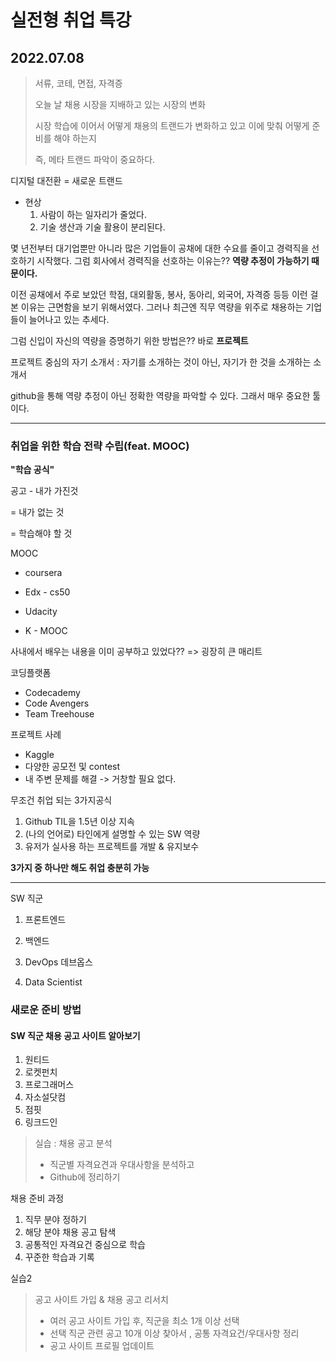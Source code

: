 # 실전형 취업 특강

## 2022.07.08

>  서류, 코테, 면접, 자격증
>
> 오늘 날 채용 시장을 지배하고 있는 시장의 변화
>
> 시장 학습에 이어서 어떻게 채용의 트랜드가 변화하고 있고 이에 맞춰 어떻게 준비를 해야 하는지
>
> 즉, 메타 트랜드 파악이 중요하다.



디지털 대전환 = 새로운 트랜드

- 현상
  1. 사람이 하는 일자리가 줄었다.
  2. 기술 생산과 기술 활용이 분리된다.





몇 년전부터 대기업뿐만 아니라 많은 기업들이 공채에 대한 수요를 줄이고 경력직을 선호하기 시작했다. 그럼 회사에서 경력직을 선호하는 이유는?? **역량 추정이 가능하기 때문이다.**



이전 공채에서 주로 보았던 학점, 대외활동, 봉사, 동아리, 외국어, 자격증 등등 이런 걸 본 이유는 근면함을 보기 위해서였다. 그러나 최근엔 직무 역량을 위주로 채용하는 기업들이 늘어나고 있는 추세다.



그럼 신입이 자신의 역량을 증명하기 위한 방법은?? 바로 **프로젝트**

프로젝트 중심의 자기 소개서 : 자기를 소개하는 것이 아닌, 자기가 한 것을 소개하는 소개서



github을 통해 역량 추정이 아닌 정확한 역량을 파악할 수 있다. 그래서 매우 중요한 툴이다.



---

### 취업을 위한 학습 전략 수립(feat. MOOC)



**"학습 공식"**

공고 - 내가 가진것

= 내가 없는 것

= 학습해야 할 것



MOOC

- coursera

- Edx - cs50
- Udacity
- K - MOOC



사내에서 배우는 내용을 이미 공부하고 있었다??  => 굉장히 큰 매리트



코딩플랫폼

- Codecademy
- Code Avengers
- Team Treehouse



프로젝트 사례

- Kaggle
- 다양한 공모전 및 contest
- 내 주변 문제를 해결 -> 거창할 필요 없다.



무조건 취업 되는 3가지공식

1. Github TIL을 1.5년 이상 지속
2. (나의 언어로) 타인에게 설명할 수 있는 SW 역량
3. 유저가 실사용 하는 프로젝트를 개발 & 유지보수



**3가지 중 하나만 해도 취업 충분히 가능**

---



SW 직군

1. 프론트엔드

2. 백엔드

3. DevOps 데브옵스

4. Data Scientist





### 새로운 준비 방법

#### SW 직군 채용 공고 사이트 알아보기

1. 원티드
2. 로켓펀치
3. 프로그래머스
4. 자소설닷컴
5. 점핏
6. 링크드인



>  실습 : 채용 공고 분석
>
> - 직군별 자격요견과 우대사항을 분석하고
> - Github에 정리하기



채용 준비 과정

1. 직무 분야 정하기
2. 해당 분야 채용 공고 탐색
3. 공통적인 자격요건 중심으로 학습
4. 꾸준한 학습과 기록



실습2

> 공고 사이트 가입 & 채용 공고 리서치
>
> - 여러 공고 사이트 가입 후, 직군을 최소 1개 이상 선택
> - 선택 직군 관련 공고 10개 이상 찾아서 , 공통 자격요건/우대사항 정리
> - 공고 사이트 프로필 업데이트